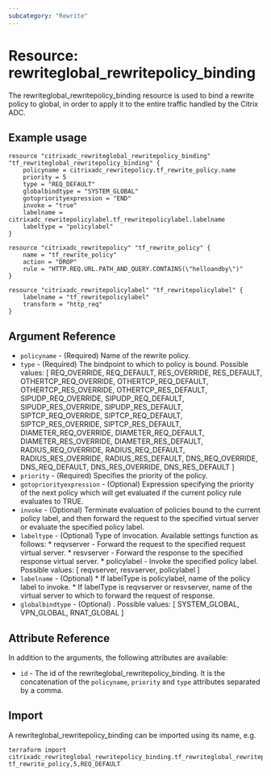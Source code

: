 ```yaml
---
subcategory: "Rewrite"
---
```


# Resource: rewriteglobal_rewritepolicy_binding

The rewriteglobal_rewritepolicy_binding resource is used to bind a rewrite policy to global, in order to apply it to the entire traffic handled by the Citrix ADC.


## Example usage

```hcl
resource "citrixadc_rewriteglobal_rewritepolicy_binding" "tf_rewriteglobal_rewritepolicy_binding" {
	policyname = citrixadc_rewritepolicy.tf_rewrite_policy.name
	priority = 5
	type = "REQ_DEFAULT"
	globalbindtype = "SYSTEM_GLOBAL"
	gotopriorityexpression = "END"
	invoke = "true"
	labelname = citrixadc_rewritepolicylabel.tf_rewritepolicylabel.labelname
	labeltype = "policylabel"
}

resource "citrixadc_rewritepolicy" "tf_rewrite_policy" {
	name = "tf_rewrite_policy"
	action = "DROP"
	rule = "HTTP.REQ.URL.PATH_AND_QUERY.CONTAINS(\"helloandby\")"
}

resource "citrixadc_rewritepolicylabel" "tf_rewritepolicylabel" {
	labelname = "tf_rewritepolicylabel"
	transform = "http_req"
}
```


## Argument Reference

* `policyname` - (Required) Name of the rewrite policy.
* `type` - (Required) The bindpoint to which to policy is bound. Possible values: [ REQ_OVERRIDE, REQ_DEFAULT, RES_OVERRIDE, RES_DEFAULT, OTHERTCP_REQ_OVERRIDE, OTHERTCP_REQ_DEFAULT, OTHERTCP_RES_OVERRIDE, OTHERTCP_RES_DEFAULT, SIPUDP_REQ_OVERRIDE, SIPUDP_REQ_DEFAULT, SIPUDP_RES_OVERRIDE, SIPUDP_RES_DEFAULT, SIPTCP_REQ_OVERRIDE, SIPTCP_REQ_DEFAULT, SIPTCP_RES_OVERRIDE, SIPTCP_RES_DEFAULT, DIAMETER_REQ_OVERRIDE, DIAMETER_REQ_DEFAULT, DIAMETER_RES_OVERRIDE, DIAMETER_RES_DEFAULT, RADIUS_REQ_OVERRIDE, RADIUS_REQ_DEFAULT, RADIUS_RES_OVERRIDE, RADIUS_RES_DEFAULT, DNS_REQ_OVERRIDE, DNS_REQ_DEFAULT, DNS_RES_OVERRIDE, DNS_RES_DEFAULT ]
* `priority` - (Required) Specifies the priority of the policy.
* `gotopriorityexpression` - (Optional) Expression specifying the priority of the next policy which will get evaluated if the current policy rule evaluates to TRUE.
* `invoke` - (Optional) Terminate evaluation of policies bound to the current policy label, and then forward the request to the specified virtual server or evaluate the specified policy label.
* `labeltype` - (Optional) Type of invocation. Available settings function as follows: * reqvserver - Forward the request to the specified request virtual server. * resvserver - Forward the response to the specified response virtual server. * policylabel - Invoke the specified policy label. Possible values: [ reqvserver, resvserver, policylabel ]
* `labelname` - (Optional) * If labelType is policylabel, name of the policy label to invoke.  * If labelType is reqvserver or resvserver, name of the virtual server to which to forward the request of response.
* `globalbindtype` - (Optional) . Possible values: [ SYSTEM_GLOBAL, VPN_GLOBAL, RNAT_GLOBAL ]


## Attribute Reference

In addition to the arguments, the following attributes are available:

* `id` - The id of the rewriteglobal_rewritepolicy_binding. It is the concatenation of the `policyname`, `priority` and `type` attributes separated by a comma.


## Import

A rewriteglobal_rewritepolicy_binding can be imported using its name, e.g.

```shell
terraform import citrixadc_rewriteglobal_rewritepolicy_binding.tf_rewriteglobal_rewritepolicy_binding tf_rewrite_policy,5,REQ_DEFAULT
```
